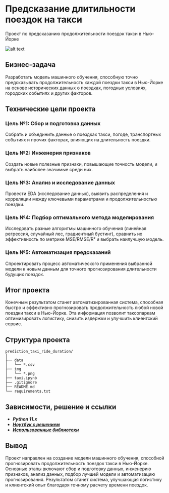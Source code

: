 # Предсказание длитильности поездок на такси
Проект по предсказанию продолжительности поездок такси в Нью-Йорке

![alt text](img/image.png)

## Бизнес-задача
Разработать модель машинного обучения, способную точно предсказывать продолжительность каждой поездки такси в Нью-Йорке на основе исторических данных о поездках, погодных условиях, городских событиях и других факторов.

## Технические цели проекта

### Цель №1: Сбор и подготовка данных
Собрать и объединить данные о поездках такси, погоде, транспортных событиях и прочих факторах, влияющих на длительность поездки.

### Цель №2: Инженерия признаков
Создать новые полезные признаки, повышающие точность модели, и выбрать наиболее значимые среди них.

### Цель №3: Анализ и исследование данных
Провести EDA (исследование данных), выявить распределения и корреляции между ключевыми параметрами и продолжительностью поездки.

### Цель №4: Подбор оптимального метода моделирования
Исследовать разные алгоритмы машинного обучения (линейная регрессия, случайный лес, градиентный бустинг), сравнить их эффективность по метрике MSE/RMSE/R² и выбрать наилучшую модель.

### Цель №5: Автоматизация предсказаний
Спроектировать процесс автоматического применения выбранной модели к новым данным для точного прогнозирования длительности будущих поездок.

## Итог проекта
Конечным результатом станет автоматизированная система, способная быстро и эффективно прогнозировать продолжительность любой новой поездки такси в Нью-Йорке. Эта информация позволит таксопаркам оптимизировать логистику, снизить издержки и улучшить клиентский сервис.

## Структура проекта

```
prediction_taxi_ride_duration/
│
├── data                  
│   └── *.csv 
├── img                  
│   └── *.png                      
├── taxi.ipynb           
├── .gitignore              
├── README.md               
└── requirements.txt         
```

## Зависимости, решение и ссылки

* ***Python 11.x*** 
* ***[Ноутбук с решением](https://github.com/esta1d/predicting_taxi_ride_duration/blob/main/taxi.ipynb)***
* ***[Использованные библиотеки](https://github.com/esta1d/predicting_taxi_ride_duration/blob/main/requirements.txt)***

## Вывод

Проект направлен на создание модели машинного обучения, способной прогнозировать продолжительность поездок такси в Нью-Йорке. Основные этапы включают сбор и подготовку данных, инженерию признаков, анализ данных, подбор лучшей модели и автоматизацию прогнозирования. Результатом станет система, улучшающая логистику и клиентский опыт благодаря точному расчету времени поездок.